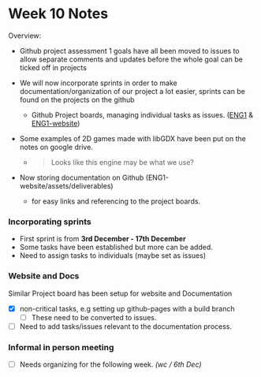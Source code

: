 # Week 10 Notes

Overview:

- Github project assessment 1 goals have all been moved to issues to allow separate comments and updates before the whole goal can be ticked off in projects
- We will now incorporate sprints in order to make documentation/organization of our project a lot easier, sprints can be found on the projects on the github
  - Github Project boards, managing individual tasks as issues. ([ENG1](https://github.com/LouisHatton/ENG1/projects/1) & [ENG1-website](https://github.com/LouisHatton/ENG1-website/projects/1))
- Some examples of 2D games made with libGDX have been put on the notes on google drive.

  - > Looks like this engine may be what we use?

- Now storing documentation on Github (ENG1-website/assets/deliverables)
  - for easy links and referencing to the project boards.

### Incorporating sprints

- First sprint is from **3rd December - 17th December**
- Some tasks have been established but more can be added.
- Need to assign tasks to individuals (maybe set as issues)

### Website and Docs

Similar Project board has been setup for website and Documentation

- [x] non-critical tasks, e.g setting up github-pages with a build branch
  - [ ] These need to be converted to issues.
- [ ] Need to add tasks/issues relevant to the documentation process.

### Informal in person meeting

- [ ] Needs organizing for the following week. _(wc / 6th Dec)_
